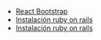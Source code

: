 ﻿- [React Bootstrap](react-bootstrap)
- [Instalación ruby on rails](instalacion-rails)
- [Instalación ruby on rails](rails-devise-autenticacion)
